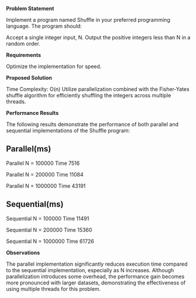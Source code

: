 **Problem Statement**

Implement a program named Shuffle in your preferred programming language. The program should:

Accept a single integer input, N.
Output the positive integers less than N in a random order.

**Requirements**

Optimize the implementation for speed.

**Proposed Solution**

Time Complexity: O(n)
Utilize parallelization combined with the Fisher-Yates shuffle algorithm for efficiently shuffling the integers across multiple threads.

**Performance Results**

The following results demonstrate the performance of both parallel and sequential implementations of the Shuffle program:

Parallel(ms)
--------------------------------------

Parallel N = 100000
Time 7516

Parallel N = 200000
Time 11084

Parallel N = 1000000
Time 43191

Sequential(ms)
----------------
Sequential N = 100000
Time 11491

Sequential N = 200000
Time 15360

Sequential N = 1000000
Time 61726

**Observations**

The parallel implementation significantly reduces execution time compared to the sequential implementation, especially as N increases.
Although parallelization introduces some overhead, the performance gain becomes more pronounced with larger datasets, demonstrating the effectiveness of using multiple threads for this problem.

